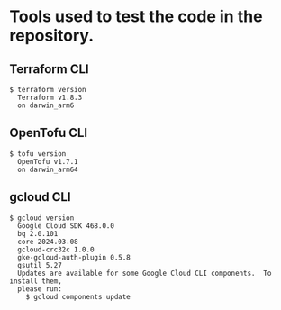 # Tools used to test the code in the repository.

## Terraform CLI
```console 
$ terraform version
  Terraform v1.8.3
  on darwin_arm6
```

## OpenTofu CLI
```console
$ tofu version
  OpenTofu v1.7.1
  on darwin_arm64
```

## gcloud CLI
```console
$ gcloud version
  Google Cloud SDK 468.0.0
  bq 2.0.101
  core 2024.03.08
  gcloud-crc32c 1.0.0
  gke-gcloud-auth-plugin 0.5.8
  gsutil 5.27
  Updates are available for some Google Cloud CLI components.  To install them,
  please run:
    $ gcloud components update
```
